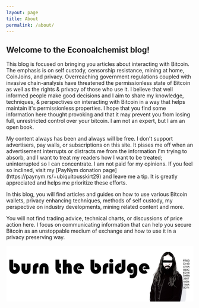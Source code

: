 ```yaml
---
layout: page
title: About
permalink: /about/
---
```


## Welcome to the Econoalchemist blog!

<p>
This blog is focused on bringing you articles about interacting with Bitcoin. The emphasis is on self custody, censorship resistance, mining at home, CoinJoins, and privacy. Overreaching government regulations coupled with invasive chain-analysis have threatened the permissionless state of Bitcoin as well as the rights & privacy of those who use it. I believe that well informed people make good decisions and I aim to share my knowledge, techniques, & perspectives on interacting with Bitcoin in a way that helps maintain it's permissionless properties. I hope that you find some information here thought provoking and that it may prevent you from losing full, unrestricted control over your bitcoin. I am not an expert, but I am an open book.
</p>

<p>
My content always has been and always will be free. I don't support advertisers, pay walls, or subscriptions on this site. It pisses me off when an advertisement interrupts or distracts me from the information I'm trying to absorb, and I want to treat my readers how I want to be treated; uninterrupted so I can concentrate. I am not paid for my opinions. If you feel so inclined, visit my [PayNym donation page](https://paynym.rs/+ubiquitousskirt29) and leave me a tip. It is greatly appreciated and helps me prioritize these efforts.
</p>

<p>
In this blog, you will find articles and guides on how to use various Bitcoin wallets, privacy enhancing techniques, methods of self custody, my perspective on industry developments, mining related content and more. 
</p>

<p>
You will not find trading advice, technical charts, or discussions of price action here. I focus on communicating information that can help you secure Bitcoin as an unstoppable medium of exchange and how to use it in a privacy preserving way.
</p>

<p align="center">
<img src="/assets/BTB_logo_1.png">
</p>

